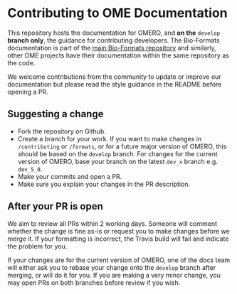 # Contributing to OME Documentation

This repository hosts the documentation for OMERO, and **on the** `develop`
**branch only**, the guidance for contributing developers. The Bio-Formats
documentation is part of the
[main Bio-Formats repository](https://github.com/openmicroscopy/bioformats)
and similarly, other OME projects have their documentation within the same
repository as the code.

We welcome contributions from the community to update or improve our
documentation but please read the style guidance in the README before opening
a PR.

## Suggesting a change

* Fork the repository on Github.
* Create a branch for your work. If you want to make changes in
  `/contributing` or `/formats`, or for a future major version of
  OMERO, this should be based on the `develop` branch. For changes for the
  current version of OMERO, base your branch on the latest `dev_x` branch e.g.
  `dev_5_0`.
* Make your commits and open a PR.
* Make sure you explain your changes in the PR description.

## After your PR is open

We aim to review all PRs within 2 working days. Someone will comment whether
the change is fine as-is or request you to make changes before we merge it. If
your formatting is incorrect, the Travis build will fail and indicate the
problem for you.

If your changes are for the current version of OMERO, one of the docs team
will either ask you to rebase your change onto the `develop` branch after
merging, or will do it for you. If you are making a very minor change, you may
open PRs on both branches before review if you wish.